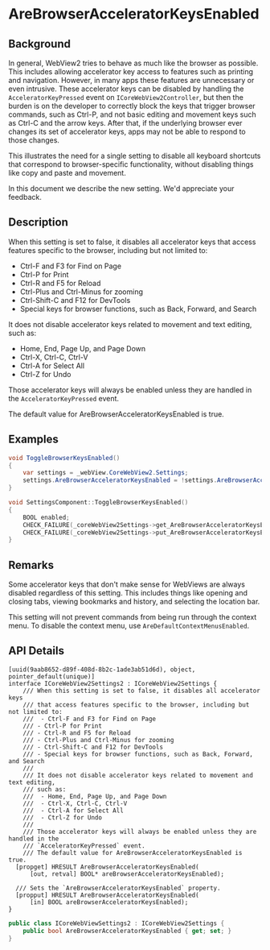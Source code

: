 # AreBrowserAcceleratorKeysEnabled

## Background
In general, WebView2 tries to behave as much like the browser as possible.
This includes allowing accelerator key access to features such as printing and
navigation.  However, in many apps these features are unnecessary or even
intrusive.  These accelerator keys can be disabled by handling the
`AcceleratorKeyPressed` event on `ICoreWebView2Controller`, but then the burden
is on the developer to correctly block the keys that trigger browser commands,
such as Ctrl-P, and not basic editing and movement keys such as Ctrl-C and the
arrow keys.  After that, if the underlying browser ever changes its set of
accelerator keys, apps may not be able to respond to those changes.

This illustrates the need for a single setting to disable all keyboard shortcuts
that correspond to browser-specific functionality, without disabling things like
copy and paste and movement.

In this document we describe the new setting. We'd appreciate your feedback.


## Description
When this setting is set to false, it disables all accelerator keys that access
features specific to the browser, including but not limited to:
- Ctrl-F and F3 for Find on Page
- Ctrl-P for Print
- Ctrl-R and F5 for Reload
- Ctrl-Plus and Ctrl-Minus for zooming
- Ctrl-Shift-C and F12 for DevTools
- Special keys for browser functions, such as Back, Forward, and Search

It does not disable accelerator keys related to movement and text editing, such
as:
- Home, End, Page Up, and Page Down
- Ctrl-X, Ctrl-C, Ctrl-V
- Ctrl-A for Select All
- Ctrl-Z for Undo

Those accelerator keys will always be enabled unless they are handled in the
`AcceleratorKeyPressed` event.

The default value for AreBrowserAcceleratorKeysEnabled is true.

## Examples
```c#
void ToggleBrowserKeysEnabled()
{
    var settings = _webView.CoreWebView2.Settings;
    settings.AreBrowserAcceleratorKeysEnabled = !settings.AreBrowserAcceleratorKeysEnabled;
}
```

```cpp
void SettingsComponent::ToggleBrowserKeysEnabled()
{
    BOOL enabled;
    CHECK_FAILURE(_coreWebView2Settings->get_AreBrowserAcceleratorKeysEnabled(&enabled));
    CHECK_FAILURE(_coreWebView2Settings->put_AreBrowserAcceleratorKeysEnabled(enabled ? FALSE : TRUE));
}
```


## Remarks
Some accelerator keys that don't make sense for WebViews are always disabled
regardless of this setting.  This includes things like opening and closing tabs,
viewing bookmarks and history, and selecting the location bar.

This setting will not prevent commands from being run through the context menu.
To disable the context menu, use `AreDefaultContextMenusEnabled`.


## API Details
```
[uuid(9aab8652-d89f-408d-8b2c-1ade3ab51d6d), object, pointer_default(unique)]
interface ICoreWebView2Settings2 : ICoreWebView2Settings {
    /// When this setting is set to false, it disables all accelerator keys
    /// that access features specific to the browser, including but not limited to:
    ///  - Ctrl-F and F3 for Find on Page
    /// - Ctrl-P for Print
    /// - Ctrl-R and F5 for Reload
    /// - Ctrl-Plus and Ctrl-Minus for zooming
    /// - Ctrl-Shift-C and F12 for DevTools
    /// - Special keys for browser functions, such as Back, Forward, and Search
    ///
    /// It does not disable accelerator keys related to movement and text editing,
    /// such as:
    ///  - Home, End, Page Up, and Page Down
    ///  - Ctrl-X, Ctrl-C, Ctrl-V
    ///  - Ctrl-A for Select All
    ///  - Ctrl-Z for Undo
    ///
    /// Those accelerator keys will always be enabled unless they are handled in the
    /// `AcceleratorKeyPressed` event.
    /// The default value for AreBrowserAcceleratorKeysEnabled is true.
  [propget] HRESULT AreBrowserAcceleratorKeysEnabled(
      [out, retval] BOOL* areBrowserAcceleratorKeysEnabled);

  /// Sets the `AreBrowserAcceleratorKeysEnabled` property.
  [propput] HRESULT AreBrowserAcceleratorKeysEnabled(
      [in] BOOL areBrowserAcceleratorKeysEnabled);
}
```

```c#
public class ICoreWebViewSettings2 : ICoreWebView2Settings {
    public bool AreBrowserAcceleratorKeysEnabled { get; set; }
}
```
